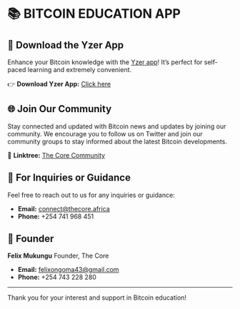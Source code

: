 # 📚 BITCOIN EDUCATION APP

## 📱 Download the Yzer App

Enhance your Bitcoin knowledge with the [Yzer app](https://play.google.com/store/apps/details?id=io.wizzer.academy)! It’s perfect for self-paced learning and extremely convenient.

👉 **Download Yzer App:** [Click here](https://play.google.com/store/apps/details?id=io.wizzer.academy)

## 🌐 Join Our Community

Stay connected and updated with Bitcoin news and updates by joining our community. We encourage you to follow us on Twitter and join our community groups to stay informed about the latest Bitcoin developments.

🔗 **Linktree:** [The Core Community](https://linktr.ee/thecore21m)

## 📧 For Inquiries or Guidance

Feel free to reach out to us for any inquiries or guidance:

- **Email:** [connect@thecore.africa](mailto:connect@thecore.africa)
- **Phone:** +254 741 968 451

## 👤 Founder

**Felix Mukungu**
Founder, The Core
- **Email:** [felixongoma43@gmail.com](mailto:felixongoma43@gmail.com)
- **Phone:** +254 743 228 280

---

Thank you for your interest and support in Bitcoin education!
